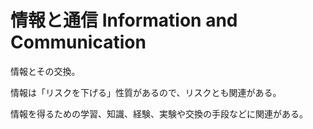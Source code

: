 # 情報と通信 Information and Communication

情報とその交換。

情報は「リスクを下げる」性質があるので、リスクとも関連がある。

情報を得るための学習、知識、経験、実験や交換の手段などに関連がある。
